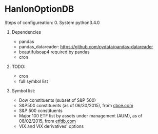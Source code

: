 # HanlonOptionDB
Steps of configureation:
0. System
    python3.4.0


1. Dependencies
    * pandas
    * pandas_datareader: https://github.com/pydata/pandas-datareader
    * beautifulsoap4     required by pandas
    * cron

2. TODO:
    * cron
    * full symbol list

3. Symbol list:
    * Dow constituents (subset of S&P 500)
    * S&P500 constituents (as of 06/30/2015), from [cboe.com](http://www.cboe.com/products/snp500.aspx)
    * S&P 500 constituents
    * Major 100 ETF list by assets under management (AUM), as of 08/02/2015, from [etfdb.com](http://etfdb.com/compare/market-cap/)
    * VIX and VIX derivatives' options
    
